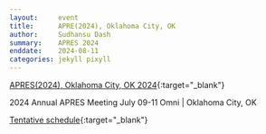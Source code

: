 ```yaml
---
layout:     event
title:      APRE(2024), Oklahoma City, OK 
author:     Sudhansu Dash
summary:    APRES 2024
enddate:    2024-08-11
categories: jekyll pixyll
---
```


[APRES(2024), Oklahoma City, OK 2024](https://apresinc.com/meetings/apres-annual-meeting){:target="_blank"} 

2024 Annual APRES Meeting
July 09-11
Omni | Oklahoma City, OK

[Tentative schedule](https://apresinc.com/images/2024Meeting/2024_APRES_Tentative_Schedule.pdf){:target="_blank"} 


